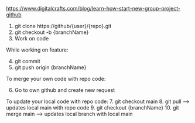 
https://www.digitalcrafts.com/blog/learn-how-start-new-group-project-github

1. git clone https://github/{user}/{repo}.git
2. git checkout -b {branchName}
3. Work on code

While working on feature:

4. git commit 
5. git push origin {branchName}

To merge your own code with repo code:

6. Go to own github and create new request


To update your local code with repo code:
7. git checkout main
8. git pull --> updates local main with repo code
9. git checkout {branchName}
10. git merge main --> updates local branch with local main
